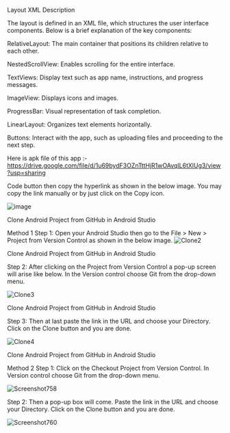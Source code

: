 Layout XML Description


The layout is defined in an XML file, which structures the user interface components. Below is a brief explanation of the key components:

RelativeLayout: The main container that positions its children relative to each other.

NestedScrollView: Enables scrolling for the entire interface.

TextViews: Display text such as app name, instructions, and progress messages.

ImageView: Displays icons and images.

ProgressBar: Visual representation of task completion.

LinearLayout: Organizes text elements horizontally.

Buttons: Interact with the app, such as uploading files and proceeding to the next step.


Here is apk file of this app :-
https://drive.google.com/file/d/1u69bydF3OZnTttHjR1wOAvqIL6tXlUg3/view?usp=sharing


Code button then copy the hyperlink as shown in the below image. You may copy the link manually or by just click on the Copy icon. 

![image](https://github.com/chandravir-singh/ASOWin/assets/118761016/58781863-7758-4a01-b36d-c092b32c90ff)


Clone Android Project from GitHub in Android Studio

Method 1
Step 1: Open your Android Studio then go to the File > New > Project from Version Control as shown in the below image. 
![Clone2](https://github.com/chandravir-singh/ASOWin/assets/118761016/85c6f875-ead2-4bbf-b1f3-1be357c1b4b6)

Clone Android Project from GitHub in Android Studio

Step 2: After clicking on the Project from Version Control a pop-up screen will arise like below. In the Version control choose Git from the drop-down menu. 

![Clone3](https://github.com/chandravir-singh/ASOWin/assets/118761016/7bfcf7de-9bbf-440a-a396-5c186246705c)


Clone Android Project from GitHub in Android Studio

Step 3: Then at last paste the link in the URL and choose your Directory. Click on the Clone button and you are done.

![Clone4](https://github.com/chandravir-singh/ASOWin/assets/118761016/0b1d2ab6-d957-4c17-aad0-3b1bc6073965)


Clone Android Project from GitHub in Android Studio

Method 2
Step 1: Click on the Checkout Project from Version Control. In Version control choose Git from the drop-down menu.

![Screenshot758](https://github.com/chandravir-singh/ASOWin/assets/118761016/2bbe1b71-a5fb-4544-8d00-3a16e423cad6)


Step 2: Then a pop-up box will come. Paste the link in the URL and choose your Directory. Click on the Clone button and you are done.

![Screenshot760](https://github.com/chandravir-singh/ASOWin/assets/118761016/52632163-08ed-45d7-affe-d547443c2b9a)


